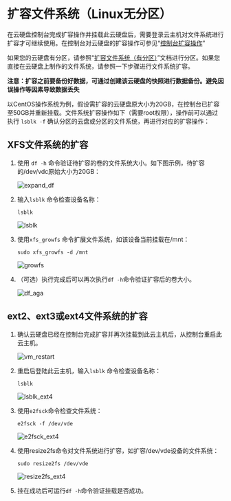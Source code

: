 # 扩容文件系统（Linux无分区）

在云硬盘控制台完成扩容操作并挂载此云硬盘后，需要登录云主机对文件系统进行扩容才可继续使用。在控制台对云硬盘的扩容操作可参见“[控制台扩容操作](https://docs.jdcloud.com/cn/cloud-disk-service/disk-expand)”

如果您的云硬盘有分区，请参照“[扩容文件系统（有分区）](https://docs.jdcloud.com/cn/cloud-disk-service/expand-file-system-multi-partition)”文档进行分区。如果您直接在云硬盘上制作的文件系统，请参照一下步骤进行文件系统扩容。

**注意：扩容之前要备份好数据，可通过创建该云硬盘的快照进行数据备份。避免因误操作等因素导致数据丢失**

以CentOS操作系统为例，假设需扩容的云硬盘原大小为20GB，在控制台已扩容至50GB并重新挂载。文件系统扩容操作如下（需要root权限），操作前可以通过执行 `lsblk -f` 确认分区的云盘或分区的文件系统，再进行对应的扩容操作：

## XFS文件系统的扩容

1. 使用 `df -h` 命令验证待扩容的卷的文件系统大小。如下图示例，待扩容的/dev/vdc原始大小为20GB：

   ![expand_df](../../../../../../image/Elastic-Compute/CloudDisk/cloud-disk/expand-filesystem/expand_df.PNG)

2. 输入`lsblk` 命令检查设备名称：

   `lsblk`

   ![lsblk](../../../../../../image/Elastic-Compute/CloudDisk/cloud-disk/expand-filesystem/lsblk.PNG)

3. 使用`xfs_growfs` 命令扩展文件系统，如该设备当前挂载在/mnt：

   `sudo xfs_growfs -d /mnt`

   ![growfs](../../../../../../image/Elastic-Compute/CloudDisk/cloud-disk/expand-filesystem/growfs.PNG)

   

4. （可选）执行完成后可以再次执行`df -h`命令验证扩容后的卷大小。

   ![df_aga](../../../../../../image/Elastic-Compute/CloudDisk/cloud-disk/expand-filesystem/df_aga.PNG)

## ext2、ext3或ext4文件系统的扩容

1. 确认云硬盘已经在控制台完成扩容并再次挂载到此云主机后，从控制台重启此云主机。

   ![vm_restart](../../../../../../image/Elastic-Compute/CloudDisk/cloud-disk/expand-filesystem/vm_restart.png)

2. 重启后登陆此云主机，输入`lsblk` 命令检查设备名称：

   `lsblk`

   ![lsblk_ext4](../../../../../../image/Elastic-Compute/CloudDisk/cloud-disk/expand-filesystem/lsblk_ext4.PNG)

3. 使用`e2fsck`命令检查文件系统：

   `e2fsck -f /dev/vde`

   ![e2fsck_ext4](../../../../../../image/Elastic-Compute/CloudDisk/cloud-disk/expand-filesystem/e2fsck_ext4.PNG)

4. 使用resize2fs命令对文件系统进行扩容，如扩容/dev/vde设备的文件系统：

   `sudo resize2fs /dev/vde`

   ![resize2fs_ext4](../../../../../../image/Elastic-Compute/CloudDisk/cloud-disk/expand-filesystem/resize2fs_ext4.PNG)

5. 挂在成功后可运行`df -h`命令验证挂载是否成功。


